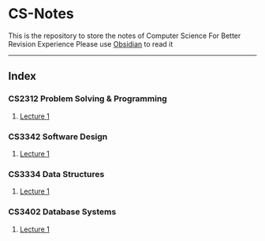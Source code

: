 # CS-Notes
This is the repository to store the notes of Computer Science
For Better Revision Experience
Please use [Obsidian](https://obsidian.md/) to read it

---
## Index
### CS2312 Problem Solving & Programming
1. [Lecture 1](CS2312/Lecture/1.md)

### CS3342 Software Design
1. [Lecture 1](CS3342/Lecture/1.md)

### CS3334 Data Structures
1. [Lecture 1](CS3334/Lecture/1.md)
### CS3402 Database Systems
1. [Lecture 1](CS3402/Lecture/1.md)
